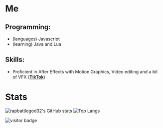 # Me
## Programming:
- (languages) Javascript
- (learning) Java and Lua
## Skills:
- Proficient in After Effects with Motion Graphics, Video editing and a bit of VFX (**[TikTok](https://www.tiktok.com/@giga.ae)**)
# Stats
![rapbattlegod32's GitHub stats](https://github-readme-stats.vercel.app/api?username=rapbattlegod32&show_icons=true&theme=radical) ![Top Langs](https://github-readme-stats.vercel.app/api/top-langs/?username=rapbattlegod32&layout=compact&theme=radical)
<p  align="left">
<img src="https://visitor-badge.laobi.icu/badge?page_id=rapbattlegod32.rapbattlegod32" alt="visitor badge"/>       
</p>
